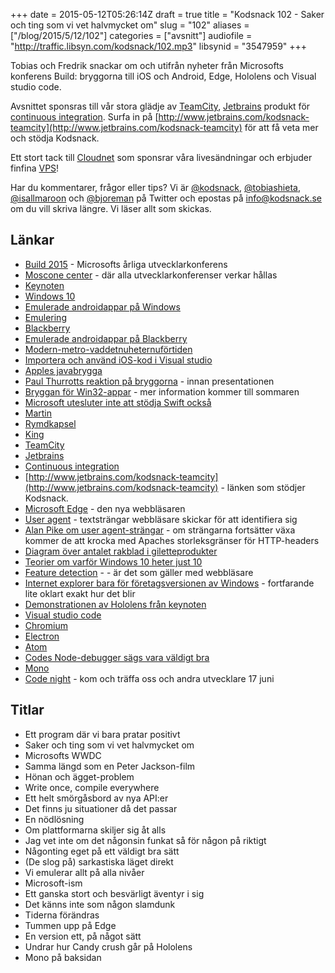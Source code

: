 +++
date = 2015-05-12T05:26:14Z
draft = true
title = "Kodsnack 102 - Saker och ting som vi vet halvmycket om"
slug = "102"
aliases = ["/blog/2015/5/12/102"]
categories = ["avsnitt"]
audiofile = "http://traffic.libsyn.com/kodsnack/102.mp3"
libsynid = "3547959"
+++

Tobias och Fredrik snackar om och utifrån nyheter från Microsofts konferens Build: bryggorna till iOS och Android, Edge, Hololens och Visual studio code.

Avsnittet sponsras till vår stora glädje av [TeamCity](http://www.jetbrains.com/kodsnack-teamcity), [Jetbrains](http://www.jetbrains.com) produkt för [continuous integration](http://en.wikipedia.org/wiki/Continuous_integration). Surfa in på [http://www.jetbrains.com/kodsnack-teamcity](http://www.jetbrains.com/kodsnack-teamcity) för att få veta mer och stödja Kodsnack.

Ett stort tack till [Cloudnet](http://www.cloudnet.se) som sponsrar våra livesändningar och erbjuder finfina  [VPS](http://en.wikipedia.org/wiki/Virtual_private_server)!

Har du kommentarer, frågor eller tips? Vi är [@kodsnack](https://www.twitter.com/kodsnack), [@tobiashieta](https://www.twitter.com/tobiashieta), [@isallmaroon](https://www.twitter.com/isallmaroon) och [@bjoreman](https://www.twitter.com/bjoreman) på Twitter och epostas på [info@kodsnack.se](mailto:info@kodsnack.se) om du vill skriva längre. Vi läser allt som skickas.

## Länkar ##
* [Build 2015](http://channel9.msdn.com/Events/Build/2015) - Microsofts årliga utvecklarkonferens
* [Moscone center](http://en.wikipedia.org/wiki/Moscone_Center) - där alla utvecklarkonferenser verkar hållas
* [Keynoten](https://channel9.msdn.com/Events/Build/2015/KEY01)
* [Windows 10](http://en.wikipedia.org/wiki/Windows_10)
* [Emulerade androidappar på Windows](http://arstechnica.com/information-technology/2015/04/microsoft-brings-android-ios-apps-to-windows-10/)
* [Emulering](http://en.wikipedia.org/wiki/Emulator)
* [Blackberry](http://en.wikipedia.org/wiki/BlackBerry)
* [Emulerade androidappar på Blackberry](http://en.wikipedia.org/wiki/BlackBerry_10#Android_Layer)
* [Modern-metro-vaddetnuheternuförtiden](http://en.wikipedia.org/wiki/Metro_%28design_language%29)
* [Importera och använd iOS-kod i Visual studio](https://channel9.msdn.com/Events/Build/2015/3-610)
* [Apples javabrygga](https://developer.apple.com/legacy/library/documentation/Cocoa/Conceptual/Legacy/JavaBridge/JavaBridge.pdf)
* [Paul Thurrotts reaktion på bryggorna](https://www.thurrott.com/mobile/android/3174/windows-android) - innan presentationen
* [Bryggan för Win32-appar](https://dev.windows.com/en-us/uwp-bridges) - mer information kommer till sommaren
* [Microsoft utesluter inte att stödja Swift också](http://www.windowscentral.com/microsoft-also-working-towards-swift-compiler-ios-developers-come-windows-10)
* [Martin](https://twitter.com/grapefrukt/)
* [Rymdkapsel](http://rymdkapsel.com/)
* [King](http://en.wikipedia.org/wiki/King_%28company%29)
* [TeamCity](http://www.jetbrains.com/kodsnack-teamcity)
* [Jetbrains](http://www.jetbrains.com)
* [Continuous integration](http://en.wikipedia.org/wiki/Continuous_integration)
* [http://www.jetbrains.com/kodsnack-teamcity](http://www.jetbrains.com/kodsnack-teamcity) - länken som stödjer Kodsnack.
* [Microsoft Edge](http://en.wikipedia.org/wiki/Microsoft_Edge) - den nya webbläsaren
* [User agent](http://en.wikipedia.org/wiki/User_agent) - textsträngar webbläsare skickar för att identifiera sig
* [Alan Pike om user agent-strängar](http://www.allenpike.com/2015/user-agents-of-change/) - om strängarna fortsätter växa kommer de att krocka med Apaches storleksgränser för HTTP-headers
* [Diagram över antalet rakblad i giletteprodukter](http://www.economist.com/node/5624861)
* [Teorier om varför Windows 10 heter just 10](http://www.engadget.com/2014/10/01/windows-10-9-naming-rumor/)
* [Feature detection](http://en.wikipedia.org/wiki/Feature_detection_%28web_development%29) -  - är det som gäller med webbläsare
* [Internet explorer bara för företagsversionen av Windows](https://technet.microsoft.com/en-us/ie/mt163706.aspx) - fortfarande lite oklart exakt hur det blir
* [Demonstrationen av Hololens från keynoten](http://www.theverge.com/2015/4/29/8511289/microsoft-build-2015-hololens-robot-singularity)
* [Visual studio code](https://code.visualstudio.com/)
* [Chromium](http://en.wikipedia.org/wiki/Chromium_%28web_browser%29)
* [Electron](http://electron.atom.io/)
* [Atom](https://atom.io/)
* [Codes Node-debugger sägs vara väldigt bra](http://www.caseyliss.com/2015/5/1/visual-studio-code)
* [Mono](http://en.wikipedia.org/wiki/Mono_%28software%29)
* [Code night](http://www.codenight.se) - kom och träffa oss och andra utvecklare 17 juni

## Titlar ##
* Ett program där vi bara pratar positivt
* Saker och ting som vi vet halvmycket om
* Microsofts WWDC
* Samma längd som en Peter Jackson-film
* Hönan och ägget-problem
* Write once, compile everywhere
* Ett helt smörgåsbord av nya API:er
* Det finns ju situationer då det passar
* En nödlösning
* Om plattformarna skiljer sig åt alls
* Jag vet inte om det någonsin funkat så för någon på riktigt
* Någonting eget på ett väldigt bra sätt
* (De slog på) sarkastiska läget direkt
* Vi emulerar allt på alla nivåer
* Microsoft-ism
* Ett ganska stort och besvärligt äventyr i sig
* Det känns inte som någon slamdunk
* Tiderna förändras
* Tummen upp på Edge
* En version ett, på något sätt
* Undrar hur Candy crush går på Hololens
* Mono på baksidan